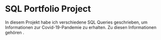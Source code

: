 # SQL Portfolio Project 

In diesem Projekt habe ich verschiedene SQL Queries geschrieben, um Informationen zur Covid-19-Pandemie zu erhalten. 
Zu diesen Informationen gehören 
  . 
